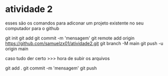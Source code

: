 # atividade 2

esses são os comandos para adiconar um projeto existente no seu computador para o github

git init 
git add
git commit -m 'mensagem'
git remote add origin https://github.com/samuelzx01/atividade2.git
git branch -M main
git push -u origin main

caso tudo der certo >>> hora de subir os arquivos

git add .
git commit -m 'mensagem'
git push